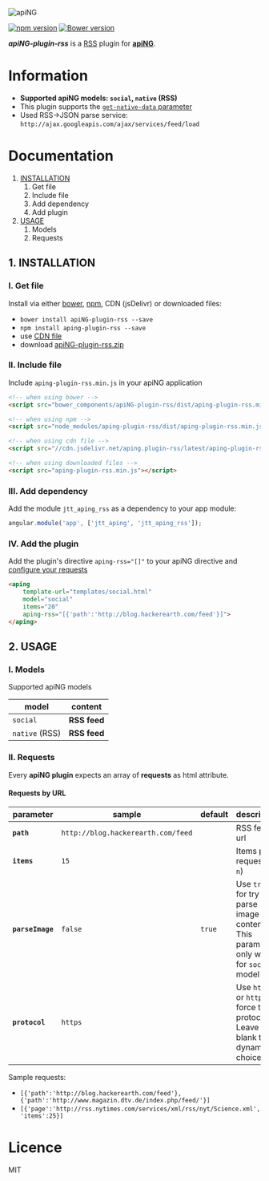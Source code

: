 [logo]: http://aping.io/logo/320/aping-plugin.png "apiNG Plugin"
![apiNG][logo]

[![npm version](https://badge.fury.io/js/aping-plugin-rss.png)](https://badge.fury.io/js/aping-plugin-rss)
[![Bower version](https://badge.fury.io/bo/apiNG-plugin-rss.png)](https://badge.fury.io/bo/apiNG-plugin-rss)

**_apiNG-plugin-rss_** is a [RSS](http://cyber.law.harvard.edu/rss/rss.html) plugin for [**apiNG**](https://github.com/JohnnyTheTank/apiNG).

# Information
* **Supported apiNG models: `social`, `native` (RSS)**
* This plugin supports the [`get-native-data` parameter](https://aping.readme.io/docs/advanced#parameters)
* Used RSS->JSON parse service: `http://ajax.googleapis.com/ajax/services/feed/load`

# Documentation

1. [INSTALLATION](#1-installation)
    1. Get file
    2. Include file
    3. Add dependency
    4. Add plugin
2. [USAGE](#2-usage)
    1. Models
    2. Requests

## 1. INSTALLATION

### I. Get file
Install via either [bower](http://bower.io/), [npm](https://www.npmjs.com/), CDN (jsDelivr) or downloaded files:

* `bower install apiNG-plugin-rss --save`
* `npm install aping-plugin-rss --save`
* use [CDN file](https://www.jsdelivr.com/projects/aping.plugin-rss)
* download [apiNG-plugin-rss.zip](https://github.com/JohnnyTheTank/apiNG-plugin-rss/zipball/master)

### II. Include file
Include `aping-plugin-rss.min.js` in your apiNG application

```html
<!-- when using bower -->
<script src="bower_components/apiNG-plugin-rss/dist/aping-plugin-rss.min.js"></script>

<!-- when using npm -->
<script src="node_modules/aping-plugin-rss/dist/aping-plugin-rss.min.js"></script>

<!-- when using cdn file -->
<script src="//cdn.jsdelivr.net/aping.plugin-rss/latest/aping-plugin-rss.min.js"></script>

<!-- when using downloaded files -->
<script src="aping-plugin-rss.min.js"></script>
```

### III. Add dependency
Add the module `jtt_aping_rss` as a dependency to your app module:
```js
angular.module('app', ['jtt_aping', 'jtt_aping_rss']);
```

### IV. Add the plugin
Add the plugin's directive `aping-rss="[]"` to your apiNG directive and [configure your requests](#ii-requests)
```html
<aping
    template-url="templates/social.html"
    model="social"
    items="20"
    aping-rss="[{'path':'http://blog.hackerearth.com/feed'}]">
</aping>
```

## 2. USAGE

### I. Models
Supported apiNG models

|  model   | content |
|----------|---------|
| `social` | **RSS feed** |
| `native` (RSS) | **RSS feed** |

### II. Requests
Every **apiNG plugin** expects an array of **requests** as html attribute.

#### Requests by URL
|  parameter  | sample | default | description | optional |
|----------|---------|---------|---------|---------|
| **`path`** | `http://blog.hackerearth.com/feed` | |  RSS feed url | no |
| **`items`**  | `15` | | Items per request (`0`-`n`) |  yes  |
| **`parseImage`**  | `false` | `true` | Use `true` for try to parse image from content. This parameter only works for `social` model |  yes  |
| **`protocol`**  | `https` |  | Use `https` or `http` to force the protocol. Leave it blank to for dynamic choice |  yes  |

Sample requests:
* `[{'path':'http://blog.hackerearth.com/feed'}, {'path':'http://www.magazin.dtv.de/index.php/feed/'}]`
* `[{'page':'http://rss.nytimes.com/services/xml/rss/nyt/Science.xml', 'items':25}]`

# Licence
MIT

